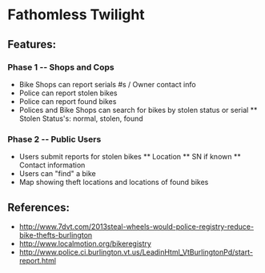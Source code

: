# Fathomless Twilight

## Features:

### Phase 1 -- Shops and Cops

* Bike Shops can report  serials #s / Owner contact info
* Police can report stolen bikes
* Police can report found bikes
* Polices and Bike Shops can search for bikes by stolen status or serial
** Stolen Status's: normal, stolen, found

### Phase 2 -- Public Users

* Users submit reports for stolen bikes
** Location
** SN if known
** Contact information
* Users can "find" a bike
* Map showing theft locations and  locations of found bikes

## References:

* http://www.7dvt.com/2013steal-wheels-would-police-registry-reduce-bike-thefts-burlington
* http://www.localmotion.org/bikeregistry
* http://www.police.ci.burlington.vt.us/LeadinHtml_VtBurlingtonPd/start-report.html


